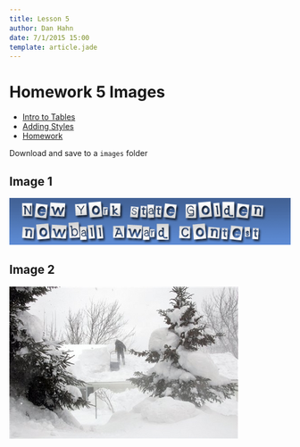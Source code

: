 ```yaml
---
title: Lesson 5
author: Dan Hahn
date: 7/1/2015 15:00
template: article.jade
---
```


# Homework 5 Images

* [Intro to Tables]()
* [Adding Styles](styles.html)
* [Homework](homework.html)

Download and save to a `images` folder

## Image 1
![](images/goldsnow.gif)

## Image 2

![](images/lakeEffect.jpg)
